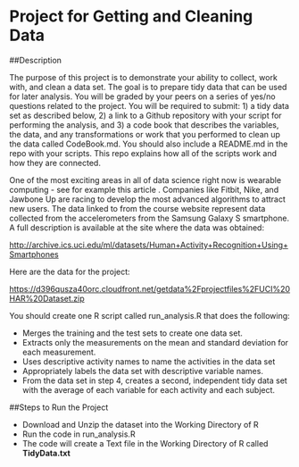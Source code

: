# Project for Getting and Cleaning Data

##Description

The purpose of this project is to demonstrate your ability to collect, work with, and clean a data set. The goal is to prepare tidy data that can be used for later analysis. You will be graded by your peers on a series of yes/no questions related to the project. You will be required to submit: 1) a tidy data set as described below, 2) a link to a Github repository with your script for performing the analysis, and 3) a code book that describes the variables, the data, and any transformations or work that you performed to clean up the data called CodeBook.md. You should also include a README.md in the repo with your scripts. This repo explains how all of the scripts work and how they are connected.  

One of the most exciting areas in all of data science right now is wearable computing - see for example this article . Companies like Fitbit, Nike, and Jawbone Up are racing to develop the most advanced algorithms to attract new users. The data linked to from the course website represent data collected from the accelerometers from the Samsung Galaxy S smartphone. A full description is available at the site where the data was obtained: 

http://archive.ics.uci.edu/ml/datasets/Human+Activity+Recognition+Using+Smartphones 

Here are the data for the project: 

https://d396qusza40orc.cloudfront.net/getdata%2Fprojectfiles%2FUCI%20HAR%20Dataset.zip 

You should create one R script called run_analysis.R that does the following: 
-  Merges the training and the test sets to create one data set.
-  Extracts only the measurements on the mean and standard deviation for each measurement. 
-  Uses descriptive activity names to name the activities in the data set
-  Appropriately labels the data set with descriptive variable names. 
-  From the data set in step 4, creates a second, independent tidy data set with the average of each variable for each activity and each subject.
  
##Steps to Run the Project

- Download and Unzip the dataset into the Working Directory of R
- Run the code in run_analysis.R
- The code will create a Text file in the Working Directory of R called **TidyData.txt**
